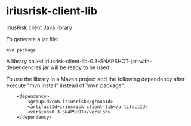 # iriusrisk-client-lib
IriusRisk client Java library

To generate a jar file:

	mvn package

A library called iriusrisk-client-lib-0.3-SNAPSHOT-jar-with-dependencies.jar will be ready to be used. 

To use the library in a Maven project add the following dependency after execute "mvn install" instead of "mvn package":

        <dependency>
            <groupId>com.iriusrisk</groupId>
            <artifactId>iriusrisk-client-lib</artifactId>
            <version>0.3-SNAPSHOT</version>
        </dependency>